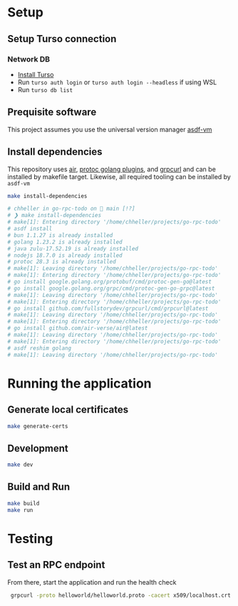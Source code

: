 # Setup
## Setup Turso connection
### Network DB
- [Install Turso](https://docs.turso.tech/quickstart)
- Run `turso auth login` or `turso auth login --headless` if using WSL
- Run `turso db list`
  
## Prequisite software
This project assumes you use the universal version manager [asdf-vm](https://asdf-vm.com/guide/getting-started.html) 
## Install dependencies
This repository uses [air](), [protoc golang plugins](), and [grpcurl](https://github.com/fullstorydev/grpcurl) and can be installed by makefile target. Likewise, all required tooling can be installed by `asdf-vm`

```sh
make install-dependencies

# chheller in go-rpc-todo on  main [!?] 
# ❯ make install-dependencies
# make[1]: Entering directory '/home/chheller/projects/go-rpc-todo'
# asdf install
# bun 1.1.27 is already installed
# golang 1.23.2 is already installed
# java zulu-17.52.19 is already installed
# nodejs 18.7.0 is already installed
# protoc 28.3 is already installed
# make[1]: Leaving directory '/home/chheller/projects/go-rpc-todo'
# make[1]: Entering directory '/home/chheller/projects/go-rpc-todo'
# go install google.golang.org/protobuf/cmd/protoc-gen-go@latest
# go install google.golang.org/grpc/cmd/protoc-gen-go-grpc@latest
# make[1]: Leaving directory '/home/chheller/projects/go-rpc-todo'
# make[1]: Entering directory '/home/chheller/projects/go-rpc-todo'
# go install github.com/fullstorydev/grpcurl/cmd/grpcurl@latest
# make[1]: Leaving directory '/home/chheller/projects/go-rpc-todo'
# make[1]: Entering directory '/home/chheller/projects/go-rpc-todo'
# go install github.com/air-verse/air@latest
# make[1]: Leaving directory '/home/chheller/projects/go-rpc-todo'
# make[1]: Entering directory '/home/chheller/projects/go-rpc-todo'
# asdf reshim golang
# make[1]: Leaving directory '/home/chheller/projects/go-rpc-todo'
```


# Running the application
## Generate local certificates
```sh
make generate-certs
```
## Development
```sh
make dev
```
## Build and Run
```sh
make build
make run
```
# Testing

## Test an RPC endpoint
From there, start the application and run the health check

```sh
 grpcurl -proto helloworld/helloworld.proto -cacert x509/localhost.crt -d '{"name": "John Halo" }' localhost:8080 helloworld.Greeter/Say
```